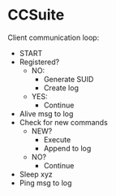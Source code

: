 # CCSuite

Client communication loop:
 - START
 - Registered?
   - NO:
     - Generate SUID
     - Create log
   - YES:
     - Continue
 - Alive msg  to log
 - Check for new commands
   - NEW?
     - Execute
     - Append to log
   - NO?
     - Continue
 - Sleep xyz
 - Ping msg to log
